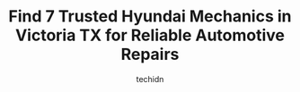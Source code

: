 ---
layout: ampstory
image: https://images.unsplash.com/photo-1628188687881-0a34984b3531?ixlib=rb-4.0.3&ixid=MnwxMjA3fDB8MHxwaG90by1wYWdlfHx8fGVufDB8fHx8&auto=format&fit=crop&w=640&h=853&q=80
author: techidn
featured: false
description: Searching for the finest Hyundai Mechanic in Victoria TX, USA? Look no further than the 7 best Hyundai Mechanic in the area, where youll find a team of highly qualified professionals ready 
title: Find 7 Trusted Hyundai Mechanics in Victoria TX for Reliable Automotive Repairs
cover:
   title: Find 7 Trusted Hyundai Mechanics in Victoria TX for Reliable Automotive Repairs
   subtitle: Rickpate
   background: https://images.unsplash.com/photo-1628188687881-0a34984b3531?ixlib=rb-4.0.3&ixid=MnwxMjA3fDB8MHxwaG90by1wYWdlfHx8fGVufDB8fHx8&auto=format&fit=crop&w=640&h=853&q=80

pages: 
 - layout: thirds
   top: <h1>#1 Cano & Sons 24 Hour Road Service Tire shop new and used on site.</h1>
   bottom: "<p>Lee was amazing in assisting us to get my daughters truck running again. She is a freshman in college and we live 2hrs away.  Lee helped us and got her vehicle to his sho</p>"
   background: https://www.knot35.com/toplist/wp-content/uploads/2023/06/best-hyundai-mechanic-1-in-victoria-tx-1685840980.jpeg
   backgroundblur: true
 - layout: thirds
   top: <h1>#2 MAC HAIK HYUNDAI</h1>
   bottom: "<p>4404 N Navarro St, Victoria, TX 77904, United States</p>"
   background: https://www.knot35.com/toplist/wp-content/uploads/2023/06/best-hyundai-mechanic-2-in-victoria-tx-1685840980.jpeg
   cta:
      link: https://www.knot35.com/toplist/find-7-trusted-hyundai-mechanics-in-victoria-tx-for-reliable-automotive-repairs/
      text: Find 7 Trusted Hyundai Mechanics in Victoria TX for Reliable Automotive Repairs
 - layout: thirds
   top: <h1>#3 Precision Tune Auto Care</h1>
   bottom: "<p>4703 N Navarro St, Victoria, TX 77904, United States</p>"
   background: https://www.knot35.com/toplist/wp-content/uploads/2023/06/best-hyundai-mechanic-3-in-victoria-tx-1685840980.jpeg
   cta:
      link: https://www.knot35.com/toplist/find-7-trusted-hyundai-mechanics-in-victoria-tx-for-reliable-automotive-repairs/
      text: Find 7 Trusted Hyundai Mechanics in Victoria TX for Reliable Automotive Repairs
 - layout: thirds
   top: <h1>#4 Crossroads Tire & Automotive Service #2</h1>
   bottom: "<p>301 E Crestwood Dr, Victoria, TX 77901, United States</p>"
   background: https://images.unsplash.com/photo-1608501821300-4f99e58bba77?ixlib=rb-4.0.3&ixid=MnwxMjA3fDB8MHxwaG90by1wYWdlfHx8fGVufDB8fHx8&auto=format&fit=crop&w=640&h=853&q=80
   cta:
      link: https://www.knot35.com/toplist/find-7-trusted-hyundai-mechanics-in-victoria-tx-for-reliable-automotive-repairs/
      text: Find 7 Trusted Hyundai Mechanics in Victoria TX for Reliable Automotive Repairs
 - layout: thirds
   top: <h1>#5 Edwards Automotive & Trucking</h1>
   bottom: "<p>1304 N Ben Jordan St, Victoria, TX 77901, United States</p>"
   background: https://images.unsplash.com/photo-1488554378835-f7acf46e6c98?ixlib=rb-4.0.3&ixid=MnwxMjA3fDB8MHxwaG90by1wYWdlfHx8fGVufDB8fHx8&auto=format&fit=crop&w=640&h=853&q=80
   cta:
      link: https://www.knot35.com/toplist/find-7-trusted-hyundai-mechanics-in-victoria-tx-for-reliable-automotive-repairs/
      text: Find 7 Trusted Hyundai Mechanics in Victoria TX for Reliable Automotive Repairs
 - layout: thirds
   top: <h1>#6 All Auto & Truck Repair</h1>
   bottom: "<p>8102 N Navarro St, Victoria, TX 77904, United States</p>"
   background: https://images.unsplash.com/photo-1567095761054-7a02e69e5c43?ixlib=rb-4.0.3&ixid=MnwxMjA3fDB8MHxwaG90by1wYWdlfHx8fGVufDB8fHx8&auto=format&fit=crop&w=640&h=853&q=80
   cta:
      link: https://www.knot35.com/toplist/find-7-trusted-hyundai-mechanics-in-victoria-tx-for-reliable-automotive-repairs/
      text: Find 7 Trusted Hyundai Mechanics in Victoria TX for Reliable Automotive Repairs
 - layout: thirds
   top: <h1>#7 Fritzs Auto Center</h1>
   bottom: "<p>1103 N Ben Jordan St, Victoria, TX 77901, United States</p>"
   background: https://images.unsplash.com/photo-1632260260864-caf7fde5ec36?ixlib=rb-4.0.3&ixid=MnwxMjA3fDB8MHxwaG90by1wYWdlfHx8fGVufDB8fHx8&auto=format&fit=crop&w=640&h=853&q=80
   cta:
      link: https://www.knot35.com/toplist/find-7-trusted-hyundai-mechanics-in-victoria-tx-for-reliable-automotive-repairs/
      text: Find 7 Trusted Hyundai Mechanics in Victoria TX for Reliable Automotive Repairs
 - layout: thirds
   middle: Continue reading...
   background: https://images.unsplash.com/photo-1602536052359-ef94c21c5948?ixlib=rb-4.0.3&ixid=MnwxMjA3fDB8MHxwaG90by1wYWdlfHx8fGVufDB8fHx8&auto=format&fit=crop&w=640&h=853&q=80
   cta:
      link: https://www.knot35.com/toplist/find-7-trusted-hyundai-mechanics-in-victoria-tx-for-reliable-automotive-repairs/
      text: Find 7 Trusted Hyundai Mechanics in Victoria TX for Reliable Automotive Repairs
      
---